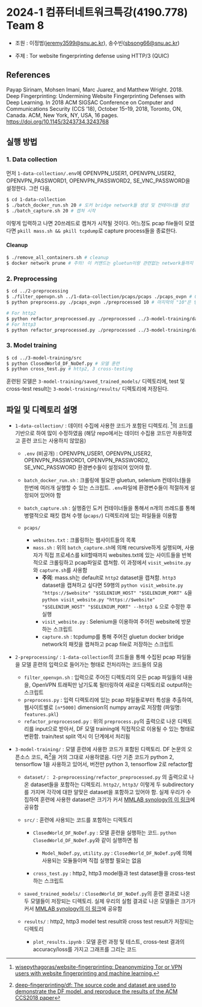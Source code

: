 # 2024-1 컴퓨터네트워크특강(4190.778) Team 8
- 조원 : 이정범([jeremy3599@snu.ac.kr](jeremy3599@snu.ac.kr)), 송수빈([sbsong66@snu.ac.kr](sbsong66@snu.ac.kr))

- 주제 : Tor website fingerprinting defense using HTTP/3 (QUIC)

## References

Payap Sirinam, Mohsen Imani, Marc Juarez, and Matthew Wright. 2018. Deep Fingerprinting: Undermining Website Fingerprinting Defenses with Deep Learning. In 2018 ACM SIGSAC Conference on Computer and Communications Security (CCS ’18), October 15–19, 2018, Toronto, ON, Canada. ACM, New York, NY, USA, 16 pages. https://doi.org/10.1145/3243734.3243768

## 실행 방법

### 1. Data collection

먼저 `1-data-collection/.env`에 OPENVPN_USER1, OPENVPN_USER2, OPENVPN_PASSWORD1, OPENVPN_PASSWORD2, SE_VNC_PASSWORD을 설정한다. 그런 다음,

 ```bash
 $ cd 1-data-collection
 $ ./batch_docker_run.sh 20 # 도커 bridge network들 생성 및 컨테이너들 생성
 $ ./batch_capture.sh 20 # 캡쳐 시작
 ```

이렇게 입력하고 나면 20쓰레드로 캡쳐가 시작될 것이다. 어느정도 pcap file들이 모였다면 `pkill mass.sh && pkill tcpdump`로 capture process들을 종료한다.

#### Cleanup

```bash
$ ./remove_all_containers.sh # cleanup
$ docker network prune # 주의! 이 커맨드는 gluetun이랑 관련없는 network들까지 다 prune되므로, 다른 네트워크가 존재한다면 `docker network rm gluetun1` 이런식으로 직접 삭제할 것
```

### 2. Preprocessing

```bash
$ cd ../2-preprocessing
$ ./filter_openvpn.sh ../1-data-collection/pcaps/pcaps ./pcaps_ovpn # Openvpn 트래픽만 남기고 걸러냄
$ python preprocess.py ./pcaps_ovpn ./preprocessed 10 # 마지막의 "10"은 병렬 처리를 위한 thread 개수로, CPU 성능에 따라 알맞게 조절하도록 한다.

# For http2
$ python refactor_preprocessed.py ./preprocessed ../3-model-training/dataset/ClosedWorld/NoDef/http2 NoDef
# For http3
$ python refactor_preprocessed.py ./preprocessed ../3-model-training/dataset/ClosedWorld/NoDef/http3 NoDef
```

### 3. Model training

```bash
$ cd ../3-model-training/src
$ python ClosedWorld_DF_NoDef.py # 모델 훈련
$ python cross_test.py # http2, 3 cross-testing
```

훈련된 모델은 `3-model-training/saved_trained_models/` 디렉토리에, test 및 cross-test result는  `3-model-training/results/` 디렉토리에 저장된다.

## 파일 및 디렉토리 설명

- `1-data-collection/` : 데이터 수집에 사용한 코드가 포함된 디렉토리. [^3]의 코드를 기반으로 하여 많이 수정하였음 (해당 repo에서는 데이터 수집용 코드만 차용하였고 훈련 코드는 사용하지 않았음)

  - `.env` (비공개) : OPENVPN_USER1, OPENVPN_USER2, OPENVPN_PASSWORD1, OPENVPN_PASSWORD2, SE_VNC_PASSWORD 환경변수들이 설정되어 있어야 함.

  - `batch_docker_run.sh` : 크롤링에 필요한 gluetun, selenium 컨테이너들을 한번에 여러개 실행할 수 있는 스크립트. `.env`파일에 환경변수들이 적절하게 설정되어 있어야 함
  - `batch_capture.sh` : 실행중인 도커 컨테이너들을 통해서 n개의 쓰레드를 통해 병렬적으로 패킷 캡쳐 수행 (`pcaps/`) 디렉토리에 있는 파일들을 이용함
  - `pcaps/`
    - `websites.txt` : 크롤링하는 웹사이트들의 목록
    - `mass.sh` : 위의 `batch_capture.sh`에 의해 recursive하게 실행되며, 사용자가 직접 프로세스를 kill할때까지 websites.txt에 있는 사이트들을 반복적으로 크롤링하고 pcap파일로 캡쳐함. 이 과정에서 `visit_website.py`와 `capture.sh`를 사용함
      - **주의**: mass.sh는 default로 `http2` dataset을 캡쳐함. `http3` dataset을 캡쳐하고 싶다면 59행의 `python visit_website.py "https://$website" "$SELENIUM_HOST" "$SELENIUM_PORT" &`을 `python visit_website.py "https://$website" "$SELENIUM_HOST" "$SELENIUM_PORT" --http3 &` 으로 수정한 후 실행 
      - `visit_website.py` : Selenium을 이용하여 주어진 website에 방문하는 스크립트
      - `capture.sh` : tcpdump를 통해 주어진 gluetun docker bridge network의 패킷을 캡쳐하고 pcap file로 저장하는 스크립트

- `2-preprocessing/` : `1-data-collection`의 코드들을 통해 수집된 pcap 파일들을 모델 훈련의 입력으로 들어가는 형태로 전처리하는 코드들의 모음

  - `filter_openvpn.sh` : 입력으로 주어진 디렉토리의 모든 pcap 파일들의 내용을, OpenVPN 트래픽만 남기도록 필터링하여 새로운 디렉토리로 output하는 스크립트
  - `preprocess.py` : 입력 디렉토리에 있는 pcap 파일들로부터 특성을 추출하여, 웹사이트별로 `[n*5000]` dimension의 numpy array로 저장함 (파일명: `features.pkl`)
  - `refactor_preprocessed.py` : 위의 `preprocess.py`의 출력으로 나온 디렉토리를 input으로 받아서, DF 모델 training에 직접적으로 이용될 수 있는 형태로 변환함. train/test split 역시 이 단계에서 처리됨

- `3-model-training/` : 모델 훈련에 사용한 코드가 포함된 디렉토리. DF 논문의 오픈소스 코드, 즉[^2]을 거의 그대로 사용하였음. 다만 기존 코드가 python 2, tensorflow 1을 사용하고 있어서, 버전만 python 3, tensorflow 2로 refactor함 

  - `dataset/` : ` 2-preprocessing/refactor_preprocessed.py` 의 출력으로 나온 dataset들을 포함하는 디렉토리. `http2/`, `http3/` 이렇게 두 subdirectory를 가지며 각각에 대한 알맞은 dataset을 포함하고 있어야 함. 실제 우리가 수집하여 훈련에 사용한 dataset은 크기가 커서 [MMLAB synology의 이 링크](https://snu-cse-mmlab.synology.me/drive/d/f/yvqsEl5ZZ93nHKV5gqKOLPRYGmQXpp3W)에 공유함
  - `src/` : 훈련에 사용되는 코드를 포함하는 디렉토리
    - `ClosedWorld_DF_NoDef.py` : 모델 훈련을 실행하는 코드. `python ClosedWorld_DF_NoDef.py`와 같이 실행하면 됨
      - `Model_NoDef.py`, `utility.py` : `ClosedWorld_DF_NoDef.py`에 의해 사용되는 모듈들이며 직접 실행할 필요는 없음

    -  `cross_test.py` : http2, http3 model들과 test dataset들을 cross-test하는 스크립트

  - `saved_trained_models/` : `ClosedWorld_DF_NoDef.py`의 훈련 결과로 나온 두 모델들이 저장되는 디렉토리. 실제 우리의 실험 결과로 나온 모델들은 크기가 커서 [MMLAB synology의 이 링크](https://snu-cse-mmlab.synology.me/drive/d/f/yvqs5G5uf2h07sWJwtsnt2iXPiEVGKVP)에 공유함
  - `results/` : http2, http3 model test result와 cross test result가 저장되는 디렉토리
    - `plot_results.ipynb` : 모델 훈련 과정 및 테스트, cross-test 결과의 accuracy/loss를 가지고 그래프를 그리는 코드



[^1]: Payap Sirinam, Mohsen Imani, Marc Juarez, and Matthew Wright. 2018. Deep Fingerprinting: Undermining Website Fingerprinting Defenses with Deep Learning. In 2018 ACM SIGSAC Conference on Computer and Communications Security (CCS ’18), October 15–19, 2018, Toronto, ON, Canada. ACM, New York, NY, USA, 16 pages. https://doi.org/10.1145/3243734.3243768
[^2]: [deep-fingerprinting/df: The source code and dataset are used to demonstrate the DF model, and reproduce the results of the ACM CCS2018 paper](https://github.com/deep-fingerprinting/df)
[^3]: [wisepythagoras/website-fingerprinting: Deanonymizing Tor or VPN users with website fingerprinting and machine learning.](https://github.com/wisepythagoras/website-fingerprinting)
